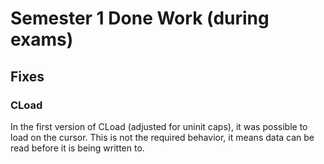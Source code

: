 # Semester 1 Done Work (during exams)

## Fixes
### CLoad

In the first version of CLoad (adjusted for uninit caps), it was possible to load on the cursor.
This is not the required behavior, it means data can be read before it is being written to.
